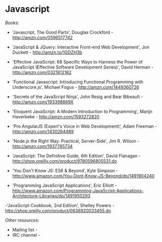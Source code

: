 Javascript
==========

*Books:*

- 'Javascript, The Good Parts', Douglas Crockford - http://amzn.com/0596517742

- 'JavaScript & JQuery: Interactive Front-end Web Development', Jon Duckett - http://amzn.to/1GDZH3b

- 'Effective JavaScript: 68 Specific Ways to Harness the Power of JavaScript (Effective Software Development Series)',  David Herman - http://amzn.com/0321812182

- 'Functional Javascript: Introducing Functional Programming with Underscore.js', Michael Fogus - http://amzn.com/1449360726 

- 'Secrets of the JavaScript Ninja', John Resig and Bear Bibeault - http://amzn.com/193398869X

- 'Eloquent JavaScript: A Modern Introduction to Programming', Marijn Haverbeke - http://amzn.com/1593272820

- 'Pro AngularJS (Expert's Voice in Web Development)', Adam Freeman - http://amzn.com/1430264489

- 'Node.js the Right Way: Practical, Server-Side', Jim R. Wilson - http://amzn.com/1937785734

- 'JavaScript: The Definitive Guide, 6th Edition', David Flanagan - http://shop.oreilly.com/product/9780596805531.do

- 'You Don't Know JS: ES6 & Beyond', Kyle Simpson - http://www.amazon.com/You-Dont-Know-JS-Beyond/dp/1491904240

- 'Programming JavaScript Applications', Eric Elliott - http://www.amazon.com/Programming-JavaScript-Applications-Architecture-Libraries/dp/1491950293

-'JavaScript Cookbook, 2nd Edition', Shelley Powers - http://shop.oreilly.com/product/0636920033455.do 


*Other resources:*

- Mailing list -
- IRC channel -
